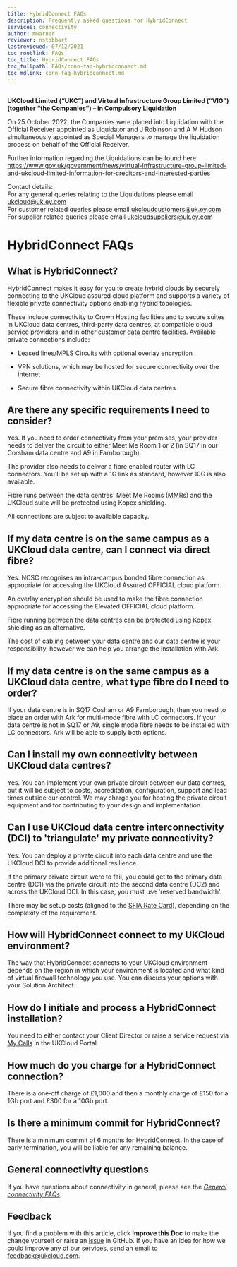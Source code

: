 ```yaml
---
title: HybridConnect FAQs
description: Frequently asked questions for HybridConnect
services: connectivity
author: mwarner
reviewer: nstobbart
lastreviewed: 07/12/2021
toc_rootlink: FAQs
toc_title: HybridConnect FAQs
toc_fullpath: FAQs/conn-faq-hybridconnect.md
toc_mdlink: conn-faq-hybridconnect.md
---
```


<br>**UKCloud Limited (“UKC”) and Virtual Infrastructure Group Limited (“VIG”) (together “the Companies”) – in Compulsory Liquidation**

On 25 October 2022, the Companies were placed into Liquidation with the Official Receiver appointed as Liquidator and J Robinson and A M Hudson simultaneously appointed as Special Managers to manage the liquidation process on behalf of the Official Receiver.

Further information regarding the Liquidations can be found here: <https://www.gov.uk/government/news/virtual-infrastructure-group-limited-and-ukcloud-limited-information-for-creditors-and-interested-parties>

Contact details:<br>
For any general queries relating to the Liquidations please email <ukcloud@uk.ey.com><br>
For customer related queries please email <ukcloudcustomers@uk.ey.com><br>
For supplier related queries please email <ukcloudsuppliers@uk.ey.com>

# HybridConnect FAQs

## What is HybridConnect?

HybridConnect makes it easy for you to create hybrid clouds by securely connecting to the UKCloud assured cloud platform and supports a variety of flexible private connectivity options enabling hybrid topologies.

These include connectivity to Crown Hosting facilities and to secure suites in UKCloud data centres, third-party data centres, at compatible cloud service providers, and in other customer data centre facilities.
Available private connections include:

- Leased lines/MPLS Circuits with optional overlay encryption

- VPN solutions, which may be hosted for secure connectivity over the internet

- Secure fibre connectivity within UKCloud data centres

## Are there any specific requirements I need to consider?

Yes. If you need to order connectivity from your premises, your provider needs to deliver the circuit to either Meet Me Room 1 or 2 (in SQ17 in our Corsham data centre and A9 in Farnborough).

The provider also needs to deliver a fibre enabled router with LC connectors. You'll be set up with a 1G link as standard, however 10G is also available.

Fibre runs between the data centres' Meet Me Rooms (MMRs) and the UKCloud suite will be protected using Kopex shielding.

All connections are subject to available capacity.

## If my data centre is on the same campus as a UKCloud data centre, can I connect via direct fibre?

Yes. NCSC recognises an intra-campus bonded fibre connection as appropriate for accessing the UKCloud Assured OFFICIAL cloud platform.

An overlay encryption should be used to make the fibre connection appropriate for accessing the Elevated OFFICIAL cloud platform.

Fibre running between the data centres can be protected using Kopex shielding as an alternative.

The cost of cabling between your data centre and our data centre is your responsibility, however we can help you arrange the installation with Ark.

## If my data centre is on the same campus as a UKCloud data centre, what type fibre do I need to order?

If your data centre is in SQ17 Cosham or A9 Farnborough, then you need to place an order with Ark for multi-mode fibre with LC connectors. If your data centre is not in SQ17 or A9, single mode fibre needs to be installed with LC connectors. Ark will be able to supply both options.

## Can I install my own connectivity between UKCloud data centres?

Yes. You can implement your own private circuit between our data centres, but it will be subject to costs, accreditation, configuration, support and lead times outside our control. We may charge you for hosting the private circuit equipment and for contributing to your design and implementation.

## Can I use UKCloud data centre interconnectivity (DCI) to 'triangulate' my private connectivity?

Yes. You can deploy a private circuit into each data centre and use the UKCloud DCI to provide additional resilience.

If the primary private circuit were to fail, you could get to the primary data centre (DC1) via the private circuit into the second data centre (DC2) and across the UKCloud DCI. In this case, you must use 'reserved bandwidth'.

There may be setup costs (aligned to the [SFIA Rate Card](https://ukcloud.com/sfia)), depending on the complexity of the requirement.

## How will HybridConnect connect to my UKCloud environment?

The way that HybridConnect connects to your UKCloud environment depends on the region in which your environment is located and what kind of virtual firewall technology you use. You can discuss your options with your Solution Architect.

## How do I initiate and process a HybridConnect installation?

You need to either contact your Client Director or raise a service request via [My Calls](https://portal.skyscapecloud.com/support/ivanti) in the UKCloud Portal.

## How much do you charge for a HybridConnect connection?

There is a one‑off charge of £1,000 and then a monthly charge of £150 for a 1Gb port and £300 for a 10Gb port.

## Is there a minimum commit for HybridConnect?

There is a minimum commit of 6 months for HybridConnect. In the case of early termination, you will be liable for any remaining balance.

## General connectivity questions

If you have questions about connectivity in general, please see the [*General connectivity FAQs*](conn-faq.md).

## Feedback

If you find a problem with this article, click **Improve this Doc** to make the change yourself or raise an [issue](https://github.com/UKCloud/documentation/issues) in GitHub. If you have an idea for how we could improve any of our services, send an email to <feedback@ukcloud.com>.
